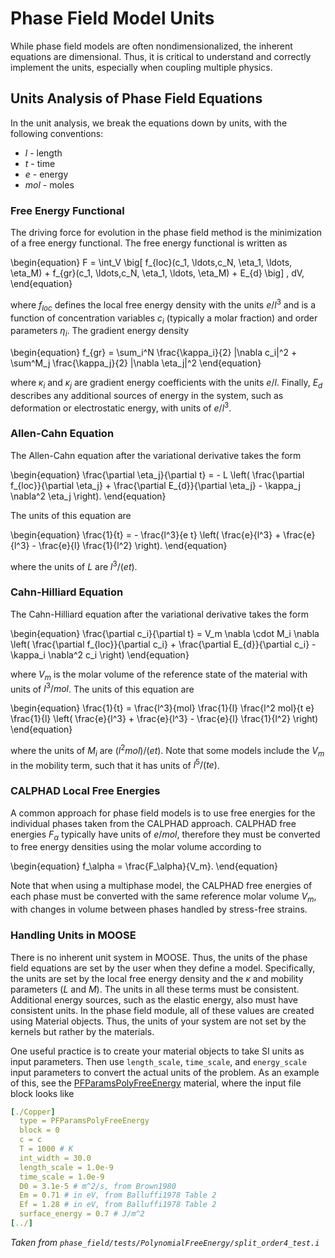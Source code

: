 # Phase Field Model Units

While phase field models are often nondimensionalized, the inherent equations are dimensional. Thus, it is critical to understand and correctly implement the units, especially when coupling multiple physics.

## Units Analysis of Phase Field Equations

In the unit analysis, we break the equations down by units, with the following conventions:

- $l$ - length
- $t$ - time
- $e$ - energy
- $mol$ - moles

### Free Energy Functional

The driving force for evolution in the phase field method is the minimization of a free energy functional. The free energy functional is written as

\begin{equation}
	F = \int_V \big[ f_{loc}(c_1, \ldots,c_N, \eta_1, \ldots, \eta_M) + f_{gr}(c_1, \ldots,c_N, \eta_1,  \ldots, \eta_M) + E_{d} \big] \, dV,
\end{equation}

where $f_{loc}$ defines the local free energy density with the units $e/l^3$ and is a function of concentration variables $c_i$ (typically a molar fraction)
and order parameters $\eta_i$. The gradient energy density

\begin{equation}
	f_{gr} = \sum_i^N \frac{\kappa_i}{2} |\nabla c_i|^2 + \sum^M_j \frac{\kappa_j}{2} |\nabla \eta_j|^2
\end{equation}

where $\kappa_i$ and $\kappa_j$ are gradient energy coefficients with the units $e/l$.  Finally, $E_d$ describes any additional sources of energy in the system, such as deformation or electrostatic energy, with units of $e/l^3$.

### Allen-Cahn Equation

The Allen-Cahn equation after the variational derivative takes the form

\begin{equation}
	\frac{\partial \eta_j}{\partial t} = - L \left( \frac{\partial f_{loc}}{\partial \eta_j} +  \frac{\partial E_{d}}{\partial \eta_j} - \kappa_j \nabla^2 \eta_j \right).
\end{equation}

The units of this equation are

\begin{equation}
	\frac{1}{t} = - \frac{l^3}{e t} \left( \frac{e}{l^3} +  \frac{e}{l^3} - \frac{e}{l} \frac{1}{l^2} \right).
\end{equation}

where the units of $L$ are $l^3/(e t)$.

### Cahn-Hilliard Equation

The Cahn-Hilliard equation after the variational derivative takes the form

\begin{equation}
	\frac{\partial c_i}{\partial t} = V_m \nabla \cdot M_i \nabla \left( \frac{\partial f_{loc}}{\partial c_i} + \frac{\partial E_{d}}{\partial c_i} - \kappa_i \nabla^2 c_i  \right)
\end{equation}

where $V_m$ is the molar volume of the reference state of the material with units of $l^3/mol$. The units of this equation are

\begin{equation}
	\frac{1}{t} = \frac{l^3}{mol} \frac{1}{l} \frac{l^2 mol}{t e} \frac{1}{l} \left( \frac{e}{l^3} + \frac{e}{l^3} - \frac{e}{l} \frac{1}{l^2}  \right)
\end{equation}

where the units of $M_i$ are $(l^2 mol)/(e t)$. Note that some models include the $V_m$ in the mobility term, such that it has units of $l^5/(t e)$.

### CALPHAD Local Free Energies

A common approach for phase field models is to use free energies for the individual phases taken from the CALPHAD approach. CALPHAD free energies $F_\alpha$ typically have units of $e/mol$, therefore they must be converted to free energy densities using the molar volume according to

\begin{equation}
f_\alpha = \frac{F_\alpha}{V_m}.
\end{equation}

Note that when using a multiphase model, the CALPHAD free energies of each phase must be converted with the same reference molar volume $V_m$, with changes in volume between phases handled by stress-free strains.

### Handling Units in MOOSE

There is no inherent unit system in MOOSE. Thus, the units of the phase field equations are set by the user when they define a model. Specifically, the units are set by the local free energy density and the $\kappa$ and mobility parameters ($L$ and $M$). The units in all these terms must be consistent. Additional energy sources, such as the elastic energy, also must have consistent units. In the phase field module, all of these values are created using Material objects. Thus, the units of your system are not set by the kernels but rather by the materials.

One useful practice is to create your material objects to take SI units as input parameters. Then use `length_scale`, `time_scale`, and `energy_scale` input parameters to convert the actual units of the problem. As an example of this, see the [PFParamsPolyFreeEnergy](/PFParamsPolyFreeEnergy.md) material, where the input file block looks like

```yaml
[./Copper]
  type = PFParamsPolyFreeEnergy
  block = 0
  c = c
  T = 1000 # K
  int_width = 30.0
  length_scale = 1.0e-9
  time_scale = 1.0e-9
  D0 = 3.1e-5 # m^2/s, from Brown1980
  Em = 0.71 # in eV, from Balluffi1978 Table 2
  Ef = 1.28 # in eV, from Balluffi1978 Table 2
  surface_energy = 0.7 # J/m^2
[../]
```

*Taken from `phase_field/tests/PolynomialFreeEnergy/split_order4_test.i`*
